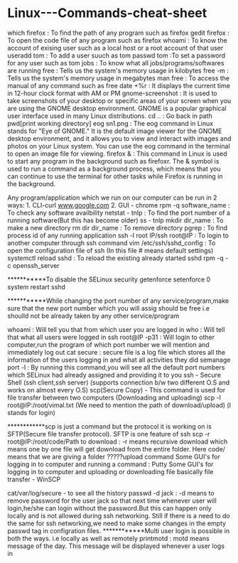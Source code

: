 # Linux---Commands-cheat-sheet

which firefox : To find the path of any program such as firefox
gedit firefox : To open the code file of any program such as firefox
whoami : To know the account of exising user such as a local host or a root account of that user
useradd tom : To add a user suuch as tom
passwd tom :To set a password for any user such as tom
jobs : To know what all jobs/programs/softwares are running
free : Tells us the system's memory usage in kilobytes
free -m : Tells us the system's memory usage in megabytes
man free : To access the manual of any command such as free
date +%r : It displays the current time in 12-hour clock format with AM or PM
gnome-screenshot :  It is used to take screenshots of your desktop or specific areas of your screen when you are using the GNOME desktop environment. GNOME is a popular graphical user interface used in many Linux distributions.
cd .. : Go back in path 
pwd[print working directory]
eog sn1.png : The eog command in Linux stands for "Eye of GNOME." It is the default image viewer for the GNOME desktop environment, and it allows you to view and interact with images and photos on your Linux system. You can use the eog command in the terminal to open an image file for viewing.
firefox  & : This command in Linux is used to start any program in the background such as firefoxr. The & symbol is used to run a command as a background process, which means that you can continue to use the terminal for other tasks while Firefox is running in the background.


Any program/application which we run on our computer can be run in 2 ways: 1. CLI-curl www.google.com    2. GUI - chrome
rpm -q software_name : To check any software availbility 
netstat - tnlp : To find the port number of a running software(But this has become older)
ss - tnlp
mkdir dir_name : To make a new directory
rm dir  dir_name : To remove directory
pgrep : To find process id of any running application
ssh -l root IP/ssh root@IP : 	To login to another computer through ssh command
vim /etc/ssh/sshd_config : To open the configuration file of ssh (In this file # means default settings)
systemctl reload sshd : To reload the existing already started sshd
rpm -q -c openssh_server

***********To disable the SELinux security
getenforce 
setenforce 0
system restart sshd

***********While changing the port number of any service/program,make sure that the new port number which you will assig should be free i.e shoulld not be already taken by any other service/program

whoami : Will tell you that from which user you are logged in
who : Will tell that what all users were logged in
ssh root@IP -p31 : Will login to other computer,run the program of which port number we will mention and immediately log out
cat secure : secure file is a log file which stores all the information of the users logging in and what all activities they did
semanage port -l : By running this command,you will see all the default port numbers which SELinux had already assigned and providing it to you
ssh - Secure Shell  (ssh client,ssh server) (supports connection b/w two different O.S and works on almost every O.S)
scp(Secure Copy) - This command is used for file transfer between two computers (Downloading and uploading)
scp -l root@IP:/root/vimal.txt (We need to mention the path of download/upload) (l stands for login)

************scp is just a command but the protocol it is working on is SFTP(Secure file transfer protocol). SFTP is one feature of ssh
scp -r root@IP:/root/code/Path to download : -r means recursive download which means one by one file will get download from the entire folder. Here code/ means that we are giving a folder ?????upload command
Some GUI's for logging in to computer and running a command : Putty
Some GUI's for logging in to computer and uploading or downloading file basically file transfer - WinSCP

cat/var/log/secure - to see all the history
passwd -d jack : -d means to remove password for the user jack so that next time whenever user will login,he/she can login without the password.But this can happen only locally and is not allowed during ssh networking. Still if there is a need to do the same for ssh networking,we need to make some changes in the empty passwd tag in configration files.
************Multi user login is possible in both the ways. i.e locally as well as remotely
printmotd : motd means message of the day. This message will be displayed whenever a user logs in

